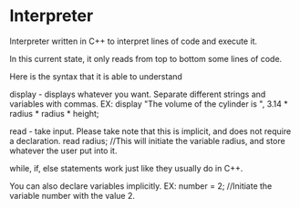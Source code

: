 Interpreter
===========

Interpreter written in C++ to interpret lines of code and execute it.


In this current state, it only reads from top to bottom some lines of code.

Here is the syntax that it is able to understand

display - displays whatever you want. Separate different strings and variables with commas.
EX: display "The volume of the cylinder is ", 3.14 * radius * radius * height;

read - take input. Please take note that this is implicit, and does not require a declaration.
read radius; //This will initiate the variable radius, and store whatever the user put into it.

while, if, else statements work just like they usually do in C++.

You can also declare variables implicitly.
EX: number = 2; //Initiate the variable number with the value 2.
